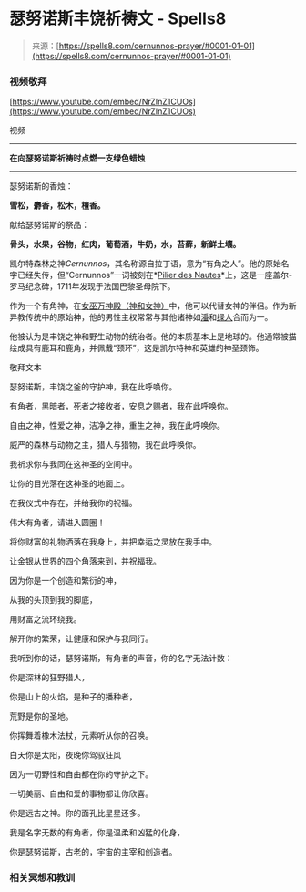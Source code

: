 <!--yml

类别：未分类

日期：2024-06-12 19:56:47

-->

# 瑟努诺斯丰饶祈祷文 - Spells8

> 来源：[https://spells8.com/cernunnos-prayer/#0001-01-01](https://spells8.com/cernunnos-prayer/#0001-01-01)

### 视频敬拜

[https://www.youtube.com/embed/NrZInZ1CUOs](https://www.youtube.com/embed/NrZInZ1CUOs)

视频

* * *

**在向瑟努诺斯祈祷时点燃一支绿色蜡烛**

* * *

瑟努诺斯的香烛：

**雪松，麝香，松木，檀香。**

献给瑟努诺斯的祭品：

**骨头，水果，谷物，红肉，葡萄酒，牛奶，水，苔藓，新鲜土壤。**

凯尔特森林之神*Cernunnos*，其名称源自拉丁语，意为“有角之人”。他的原始名字已经失传，但“Cernunnos”一词被刻在*[Pilier des Nautes](https://spells8.com/wp-content/uploads/2019/11/Pilier-des-Nautes.jpg)*上，这是一座盖尔-罗马纪念碑，1711年发现于法国巴黎圣母院下。

作为一个有角神，在[女巫万神殿（神和女神）](https://spells8.com/topic/god-and-goddess/)中，他可以代替女神的伴侣。作为新异教传统中的原始神，他的男性主权常常与其他诸神如[潘](https://spells8.com/pan-devotional/)和[绿人](https://spells8.com/printable-beltane-gifts/)合而为一。

他被认为是丰饶之神和野生动物的统治者。他的本质基本上是地球的。他通常被描绘成具有鹿耳和鹿角，并佩戴“颈环”，这是凯尔特神和英雄的神圣颈饰。 

敬拜文本

瑟努诺斯，丰饶之釜的守护神，我在此呼唤你。

有角者，黑暗者，死者之接收者，安息之赐者，我在此呼唤你。

自由之神，性爱之神，洁净之神，重生之神，我在此呼唤你。

威严的森林与动物之主，猎人与猎物，我在此呼唤你。

我祈求你与我同在这神圣的空间中。

让你的目光落在这神圣的地面上。

在我仪式中存在，并给我你的祝福。

伟大有角者，请进入圆圈！

将你财富的礼物洒落在我身上，并把幸运之灵放在我手中。

让金银从世界的四个角落来到，并祝福我。

因为你是一个创造和繁衍的神，

从我的头顶到我的脚底，

用财富之流环绕我。

解开你的繁荣，让健康和保护与我同行。

我听到你的话，瑟努诺斯，有角者的声音，你的名字无法计数：

你是深林的狂野猎人，

你是山上的火焰，是种子的播种者，

荒野是你的圣地。

你挥舞着橡木法杖，元素听从你的召唤。

白天你是太阳，夜晚你驾驭狂风

因为一切野性和自由都在你的守护之下。

一切美丽、自由和爱的事物都让你欣喜。

你是远古之神。你的面孔比星星还多。

我是名字无数的有角者，你是温柔和凶猛的化身，

你是瑟努诺斯，古老的，宇宙的主宰和创造者。

### 相关冥想和教训

